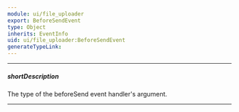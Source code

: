 ```yaml
---
module: ui/file_uploader
export: BeforeSendEvent
type: Object
inherits: EventInfo
uid: ui/file_uploader:BeforeSendEvent
generateTypeLink: 
---
```

---
##### shortDescription
The type of the beforeSend event handler's argument.

---
<!-- Description goes here -->